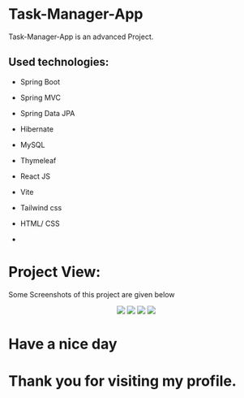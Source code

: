 # Task-Manager-App
Task-Manager-App is an advanced  Project. 



## Used technologies:
- Spring Boot
- Spring MVC
- Spring Data JPA
- Hibernate
- MySQL
- Thymeleaf
- React JS 
- Vite
- Tailwind css
- HTML/ CSS

- 
# Project View: 
Some Screenshots of this project are given below 
<br />
<p align="center">
    <img src="https://i.imgur.com/vsmUOb3.png"/>
    <img src="https://i.imgur.com/Zf4uIvf.png"/>
    <img src="https://i.imgur.com/wyOE8eK.png"/>
    <img src="https://i.imgur.com/sH11mlN.png"/>
</p>

# Have a nice day 

# Thank you for visiting my profile.



